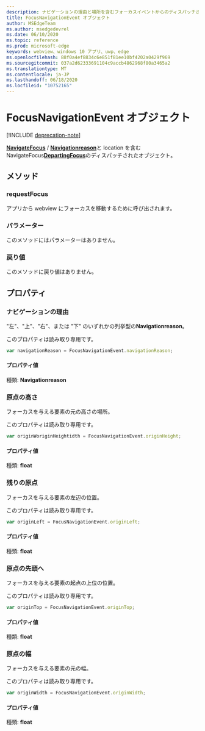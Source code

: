 ```yaml
---
description: ナビゲーションの理由と場所を含むフォーカスイベントからのディスパッチされたオブジェクト
title: FocusNavigationEvent オブジェクト
author: MSEdgeTeam
ms.author: msedgedevrel
ms.date: 06/10/2020
ms.topic: reference
ms.prod: microsoft-edge
keywords: webview、windows 10 アプリ、uwp、edge
ms.openlocfilehash: 88f0a4ef8834c6e851f81ee10bf4202a0429f969
ms.sourcegitcommit: 037a2d62333691104c9accb4862968f80a3465a2
ms.translationtype: MT
ms.contentlocale: ja-JP
ms.lasthandoff: 06/18/2020
ms.locfileid: "10752165"
---
```

# FocusNavigationEvent オブジェクト  

[!INCLUDE [deprecation-note](../includes/deprecation-note.md)]  

[**NavigateFocus**](../webview.md#navigatefocus) / [**Navigationreason**](#navigationreason)と location を含む NavigateFocus[**DepartingFocus**](../webview.md#departingfocus)のディスパッチされたオブジェクト。  

## メソッド  

### requestFocus  

アプリから webview にフォーカスを移動するために呼び出されます。  

### パラメーター  

このメソッドにはパラメーターはありません。  

### 戻り値  

このメソッドに戻り値はありません。  

## プロパティ  

### ナビゲーションの理由  

"左"、"上"、"右"、または "下" のいずれかの列挙型の**Navigationreason**。  

このプロパティは読み取り専用です。  

```javascript
var navigationReason = FocusNavigationEvent.navigationReason;
```  

#### プロパティ値  

種類: **Navigationreason**  

### 原点の高さ  

フォーカスを与える要素の元の高さの場所。  

このプロパティは読み取り専用です。  

```javascript
var originWoriginHeightidth = FocusNavigationEvent.originHeight;
```  

#### プロパティ値  

種類: **float**  

### 残りの原点  

フォーカスを与える要素の左辺の位置。  

このプロパティは読み取り専用です。  

```javascript
var originLeft = FocusNavigationEvent.originLeft;
```  

#### プロパティ値  

種類: **float**  

### 原点の先頭へ  

フォーカスを与える要素の起点の上位の位置。  

このプロパティは読み取り専用です。  

```javascript
var originTop = FocusNavigationEvent.originTop;
```  

#### プロパティ値  

種類: **float**  

### 原点の幅  

フォーカスを与える要素の元の幅。  

このプロパティは読み取り専用です。  

```javascript
var originWidth = FocusNavigationEvent.originWidth;
```  

#### プロパティ値  

種類: **float**  
